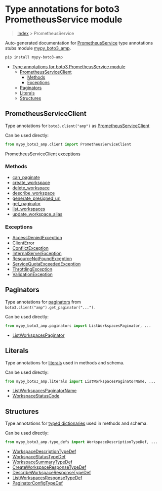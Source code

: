 # Type annotations for boto3 PrometheusService module

> [Index](../index.md) > PrometheusService

Auto-generated documentation for [PrometheusService](https://boto3.amazonaws.com/v1/documentation/api/latest/reference/services/amp.html#PrometheusService)
type annotations stubs module [mypy_boto3_amp](https://pypi.org/project/mypy-boto3-amp/).

```bash
pip install mypy-boto3-amp
```

- [Type annotations for boto3 PrometheusService module](#type-annotations-for-boto3-prometheusservice-module)
  - [PrometheusServiceClient](#prometheusserviceclient)
    - [Methods](#methods)
    - [Exceptions](#exceptions)
  - [Paginators](#paginators)
  - [Literals](#literals)
  - [Structures](#structures)

## PrometheusServiceClient

Type annotations for  `boto3.client("amp")` as [PrometheusServiceClient](./client.md)

Can be used directly:

```python
from mypy_boto3_amp.client import PrometheusServiceClient
```


PrometheusServiceClient [exceptions](./client.md#exceptions)



### Methods
- [can_paginate](./client.md#can-paginate)
- [create_workspace](./client.md#create-workspace)
- [delete_workspace](./client.md#delete-workspace)
- [describe_workspace](./client.md#describe-workspace)
- [generate_presigned_url](./client.md#generate-presigned-url)
- [get_paginator](./client.md#get-paginator)
- [list_workspaces](./client.md#list-workspaces)
- [update_workspace_alias](./client.md#update-workspace-alias)




### Exceptions
- [AccessDeniedException](./client.md#accessdeniedexception)
- [ClientError](./client.md#clienterror)
- [ConflictException](./client.md#conflictexception)
- [InternalServerException](./client.md#internalserverexception)
- [ResourceNotFoundException](./client.md#resourcenotfoundexception)
- [ServiceQuotaExceededException](./client.md#servicequotaexceededexception)
- [ThrottlingException](./client.md#throttlingexception)
- [ValidationException](./client.md#validationexception)






## Paginators

Type annotations for [paginators](./paginators.md) from `boto3.client("amp").get_paginator("...")`.

Can be used directly:

```python
from mypy_boto3_amp.paginators import ListWorkspacesPaginator, ...
```

- [ListWorkspacesPaginator](./paginators.md#listworkspacespaginator)






## Literals

Type annotations for [literals](./literals.md) used in methods and schema.

Can be used directly:

```python
from mypy_boto3_amp.literals import ListWorkspacesPaginatorName, ...
```

- [ListWorkspacesPaginatorName](./literals.md#listworkspacespaginatorname)
- [WorkspaceStatusCode](./literals.md#workspacestatuscode)




## Structures


Type annotations for [typed dictionaries](./type_defs.md) used in methods and schema.

Can be used directly:

```python
from mypy_boto3_amp.type_defs import WorkspaceDescriptionTypeDef, ...
```

- [WorkspaceDescriptionTypeDef](./type_defs.md#workspacedescriptiontypedef)
- [WorkspaceStatusTypeDef](./type_defs.md#workspacestatustypedef)
- [WorkspaceSummaryTypeDef](./type_defs.md#workspacesummarytypedef)
- [CreateWorkspaceResponseTypeDef](./type_defs.md#createworkspaceresponsetypedef)
- [DescribeWorkspaceResponseTypeDef](./type_defs.md#describeworkspaceresponsetypedef)
- [ListWorkspacesResponseTypeDef](./type_defs.md#listworkspacesresponsetypedef)
- [PaginatorConfigTypeDef](./type_defs.md#paginatorconfigtypedef)
